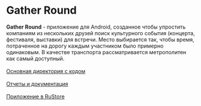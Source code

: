 # Gather Round

**Gather Round** - приложение для Android, созданное чтобы упростить компаниям из нескольких друзей поиск культурного
события (концерта, фестиваля, выставки) для встречи. Место выбирается так, чтобы время, потраченное на
дорогу каждым участником было примерно одинаковым. В качестве транспорта рассматривается метрополитен
как самый доступный.
\
\
[Основная директория с кодом](https://github.com/ivanz851/GatherRound/tree/main/app/app/src/main/java/app/gatherround)
\
\
[Отчеты и документация](https://github.com/ivanz851/GatherRound/tree/main/documentation/final_pdfs)
\
\
[Приложение в RuStore](https://www.rustore.ru/catalog/app/app.gatherround)
